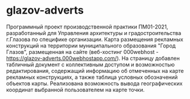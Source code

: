 # glazov-adverts
Программный проект производственной практики ПМ01-2021, разработанный для Управления архитектуры и градостроительства г.Глазова по специфике организации.
Карта размещения рекламных конструкций на территории муниципального образования "Город Глазов", размещенная на сайте (веб-хостинг 000webhost - https://glazov-adverts.000webhostapp.com/). На страницу добавлен табличный документ с коллективным доступом и возможностью редактирования, содержащий информацию об отмеченных на карте рекламных конструкциях, а также таблица условных обозначений объектов карты. Реализована возможность вывода географических координат выбранной пользователем на карте точки. 

